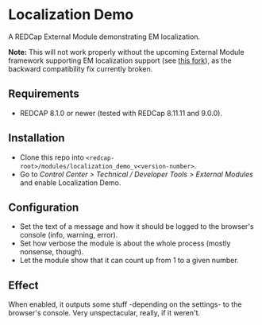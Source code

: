 # Localization Demo

A REDCap External Module demonstrating EM localization.

**Note:** This will not work properly without the upcoming External Module framework supporting EM localization support (see [this fork](https://github.com/grezniczek/redcap-external-modules)), as the backward compatibility fix currently broken.

## Requirements

- REDCAP 8.1.0 or newer (tested with REDCap 8.11.11 and 9.0.0).

## Installation

- Clone this repo into `<redcap-root>/modules/localization_demo_v<version-number>`.
- Go to _Control Center > Technical / Developer Tools > External Modules_ and enable Localization Demo.

## Configuration

- Set the text of a message and how it should be logged to the browser's console (info, warning, error).
- Set how verbose the module is about the whole process (mostly nonsense, though).
- Let the module show that it can count up from 1 to a given number.

## Effect

When enabled, it outputs some stuff -depending on the settings- to the browser's console. Very unspectacular, really, if it weren't.
